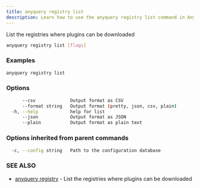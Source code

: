 ```yaml
---
title: anyquery registry list
description: Learn how to use the anyquery registry list command in Anyquery.
---
```


List the registries where plugins can be downloaded

```bash
anyquery registry list [flags]
```

### Examples

```bash
anyquery registry list
```

### Options

```bash
      --csv             Output format as CSV
      --format string   Output format (pretty, json, csv, plain)
  -h, --help            help for list
      --json            Output format as JSON
      --plain           Output format as plain text
```

### Options inherited from parent commands

```bash
  -c, --config string   Path to the configuration database
```

### SEE ALSO

* [anyquery registry](../anyquery_registry)	 - List the registries where plugins can be downloaded
